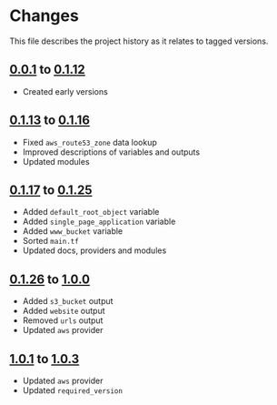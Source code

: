 # Changes
This file describes the project history as it relates to tagged versions.

## [0.0.1](.) to [0.1.12](.)
- Created early versions

## [0.1.13](.) to [0.1.16](.)
- Fixed `aws_route53_zone` data lookup
- Improved descriptions of variables and outputs
- Updated modules

## [0.1.17](.) to [0.1.25](.)
- Added `default_root_object` variable
- Added `single_page_application` variable
- Added `www_bucket` variable
- Sorted `main.tf`
- Updated docs, providers and modules

## [0.1.26](.) to [1.0.0](.)
- Added `s3_bucket` output
- Added `website` output
- Removed `urls` output
- Updated `aws` provider

## [1.0.1](.) to [1.0.3](.)
- Updated `aws` provider
- Updated `required_version`
